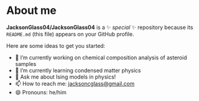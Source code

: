 # About me

**JacksonGlass04/JacksonGlass04** is a ✨ _special_ ✨ repository because its `README.md` (this file) appears on your GitHub profile.

Here are some ideas to get you started:

- 🔭 I’m currently working on chemical composition analysis of asteroid samples
- 🌱 I’m currently learning condensed matter physics
- 💬 Ask me about Ising models in physics!
- 📫 How to reach me: jacksoncglass@gmail.com
- 😄 Pronouns: he/him
